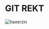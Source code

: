 # GIT REKT

![haxerzin]([https://media.giphy.com/media/vFKqnCdLPNOKc/giphy.gif](https://haxerz.in/assets/images/gitrekt.gif))
